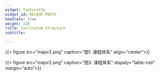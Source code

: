 ```yaml
---
widget: featurette
widget_id: RECENT-POSTS
headless: true
weight: 220
title: Curriculum Structure
subtitle: 

---
```


{{< figure src="major2.png" caption="图1. 课程体系"  align="center">}}



{{< figure src="major2.png" caption="图3. 课程体系"  dispaly=”table-ceil” margin=”auto”>}}

